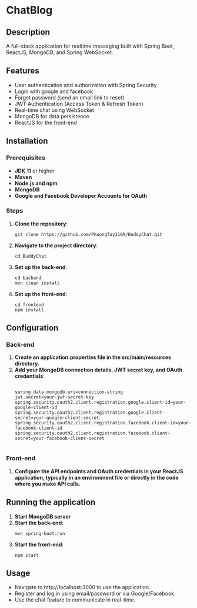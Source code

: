 
<!DOCTYPE html>
<html lang="en">
<head>
    <meta charset="UTF-8">
    <meta name="viewport" content="width=device-width, initial-scale=1.0">
</head>
<body>
    <h1>ChatBlog</h1>
    <h2>Description</h2>
    <p>
       A full-stack application for realtime messaging built with Spring Boot, ReactJS, MongoDB, and Spring WebSocket.
    </p>    
    <h2>Features</h2>
    <ul>
         <li>User authentication and authorization with Spring Security</li>
        <li>Login with google and facebook</li>
        <li>Forget password (send an email link to reset)</li>
        <li>JWT Authentication (Access Token & Refresh Token)</li>
        <li>Real-time chat using WebSocket</li>
        <li>MongoDB for data persistence</li>
        <li>ReactJS for the front-end</li>
    </ul>
    <h2>Installation</h2>
    <h3>Prerequisites</h3>
    <ul>
        <li><strong>JDK 11</strong> or higher</li>
        <li><strong>Maven</strong></li>
        <li><strong>Node.js and npm</strong></li>
        <li><strong>MongoDB</strong></li>
      <li><strong>Google and Facebook Developer Accounts for OAuth</strong></li>
    </ul>    
    <h3>Steps</h3>
    <ol>
        <li><strong>Clone the repository</strong>:
            <pre><code>git clone https://github.com/PhuongTay1109/BuddyChat.git</code></pre>
        </li>
        <li><strong>Navigate to the project directory</strong>:
            <pre><code>cd BuddyChat</code></pre>
        </li>
        <li><strong>Set up the back-end</strong>:
            <pre><code>cd backend
mvn clean install</code></pre>
        </li>
        <li><strong>Set up the front-end</strong>:
            <pre><code>cd frontend
npm install</code></pre>
        </li>
    </ol>
   <h2>Configuration</h2>
    <h3>Back-end</h3>
    <ol>
        <li><strong>Create an application.properties file in the src/main/resources directory.</strong> </li>
        <li><strong>Add your MongoDB connection details, JWT secret key, and OAuth credentials</strong>:
            <pre><code>
spring.data.mongodb.uri=connection-string
jwt.secret=your-jwt-secret-key
spring.security.oauth2.client.registration.google.client-id=your-google-client-id
spring.security.oauth2.client.registration.google.client-secret=your-google-client-secret
spring.security.oauth2.client.registration.facebook.client-id=your-facebook-client-id
spring.security.oauth2.client.registration.facebook.client-secret=your-facebook-client-secret
            </code></pre>
        </li>
    </ol>
    <h3>Front-end</h3>
    <ol>
        <li><strong>Configure the API endpoints and OAuth credentials in your ReactJS application, typically in an environment file or directly in the code where you make API calls.</strong> </li>
    </ol>
     <h2>Running the application</h2> 
    <ol>
        <li><strong>Start MongoDB server</strong></li>
        <li><strong>Start the back-end</strong>:
            <pre><code>mvn spring-boot:run</code></pre>
        </li>
        <li><strong>Start the front-end</strong>:
            <pre><code>npm start</code></pre>
        </li>
    </ol>
    <h2>Usage</h2>
    <ul>
         <li>Navigate to http://localhost:3000 to use the application.</li>
        <li>Register and log in using email/password or via Google/Facebook.</li>
        <li>Use the chat feature to communicate in real-time.</li>
    </ul>
</body>
</html>
